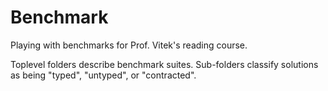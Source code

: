 Benchmark
=========

Playing with benchmarks for Prof. Vitek's reading course.

Toplevel folders describe benchmark suites.
Sub-folders classify solutions as being "typed", "untyped", or "contracted".
